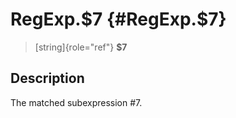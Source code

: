 RegExp.\$7 {#RegExp.$7}
==========

> [string]{role="ref"} **\$7**

Description
-----------

The matched subexpression \#7.
